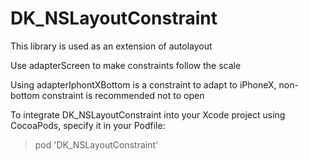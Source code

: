# DK_NSLayoutConstraint
 This library is used as an extension of autolayout


Use adapterScreen to make constraints follow the scale

Using adapterIphontXBottom is a constraint to adapt to iPhoneX, non-bottom constraint is recommended not to open

To integrate DK_NSLayoutConstraint into your Xcode project using CocoaPods, specify it in your Podfile:

> pod 'DK_NSLayoutConstraint'
